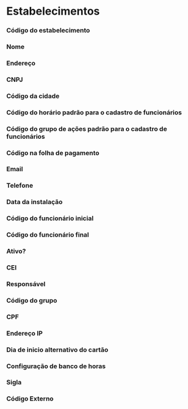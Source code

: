 # Estabelecimentos

### Código do estabelecimento
<!-- CdEstab -->

### Nome
<!-- Nome -->

### Endereço
<!-- Endereco -->

### CNPJ
<!-- CNPJ -->

### Código da cidade
<!-- CdCidade -->

### Código do horário padrão para o cadastro de funcionários
<!-- CdHorarioPadrao -->

### Código do grupo de ações padrão para o cadastro de funcionários
<!-- CdGrupoAcoesPadrao -->

### Código na folha de pagamento
<!-- CdFolhaPag -->

### Email
<!-- Email -->

### Telefone
<!-- Telefone -->

### Data da instalação
<!-- DtInst -->

### Código do funcionário inicial
<!-- CdFuncIni -->

### Código do funcionário final
<!-- CdFuncFim -->

### Ativo?
<!-- Ativo -->


### CEI
<!-- CEI -->

### Responsável
<!-- Responsavel -->

### Código do grupo
<!-- CdEstabGrupo -->

### CPF
<!-- CPFResponsavel -->

### Endereço IP
<!-- EnderecoIP -->

### Dia de inicio alternativo do cartão
<!-- DiaIniAlternativo -->

### Configuração de banco de horas
<!-- CdBHConfig -->

### Sigla
<!-- Sigla -->

### Código Externo
<!-- CdExterno -->